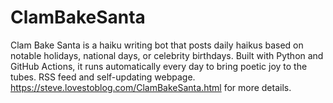 # ClamBakeSanta
Clam Bake Santa is a haiku writing bot that posts daily haikus based on notable holidays, national days, or celebrity birthdays. Built with Python and GitHub Actions, it runs automatically every day to bring poetic joy to the tubes.  RSS feed and self-updating webpage.  https://steve.lovestoblog.com/ClamBakeSanta.html for more details.

